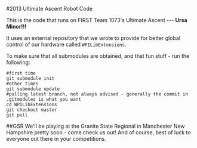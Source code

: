 #2013 Ultimate Ascent Robot Code

This is the code that runs on FIRST Team 1073's Ultimate Ascent --- **Ursa Minor!!!**

It uses an external repository that we wrote to provide for better global control of our hardware called `WPILibExtensions`.

To make sure that all submodules are obtained, and that fun stuff - run the following:

	#first time
	git submodule init
	#other times
	git submodule update
	#pulling latest branch, not always advised - generally the commit in .gitmodules is what you want
	cd WPILibExtensions
	git checkout master
	git pull

##GSR
We'll be playing at the Granite State Regional in Manchester New Hampshire pretty soon - come check us out! And of course, best of luck to everyone out there in your competitions.
